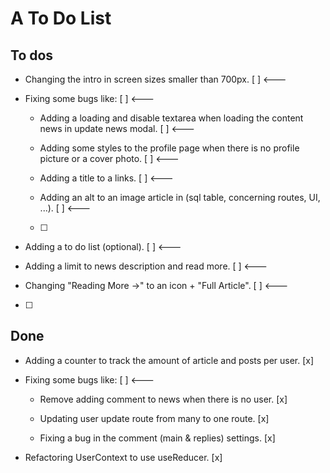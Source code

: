 # A To Do List

## To dos

- Changing the intro in screen sizes smaller than 700px. [ ] <---

- Fixing some bugs like: [ ] <---

  - Adding a loading and disable textarea when loading the content news in update news modal. [ ] <---

  - Adding some styles to the profile page when there is no profile picture or a cover photo. [ ] <---

  - Adding a title to a links. [ ] <---

  - Adding an alt to an image article in (sql table, concerning routes, UI, ...). [ ] <---

  - [ ]

- Adding a to do list (optional). [ ] <---

- Adding a limit to news description and read more. [ ] <---

- Changing "Reading More ->" to an icon + "Full Article". [ ] <---

- [ ]

## Done

- Adding a counter to track the amount of article and posts per user. [x]

- Fixing some bugs like: [ ] <---

  - Remove adding comment to news when there is no user. [x]

  - Updating user update route from many to one route. [x]

  - Fixing a bug in the comment (main & replies) settings. [x]

- Refactoring UserContext to use useReducer. [x]
